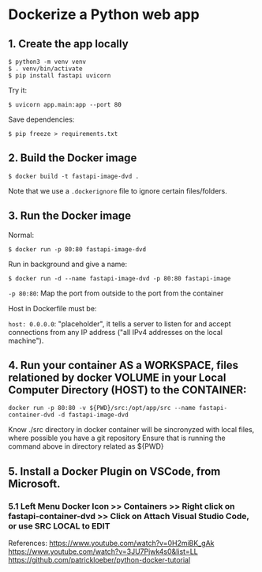 # Dockerize a Python web app

## 1. Create the app locally 

```console
$ python3 -m venv venv
$ . venv/bin/activate
$ pip install fastapi uvicorn
```

Try it:

```console
$ uvicorn app.main:app --port 80
```

Save dependencies:

```console
$ pip freeze > requirements.txt
```

## 2. Build the Docker image

```console
$ docker build -t fastapi-image-dvd . 
```

Note that we use a `.dockerignore` file to ignore certain files/folders.

## 3. Run the Docker image

Normal:

```console
$ docker run -p 80:80 fastapi-image-dvd
```

Run in background and give a name:

```console
$ docker run -d --name fastapi-image-dvd -p 80:80 fastapi-image
```

`-p 80:80`: Map the port from outside to the port from the container

Host in Dockerfile must be:

`host: 0.0.0.0`: "placeholder", it tells a server to listen for and accept connections from any IP address ("all IPv4 addresses on the local machine").

## 4. Run your container AS a WORKSPACE, files relationed by  docker VOLUME in your Local Computer Directory (HOST) to the CONTAINER:
```console
docker run -p 80:80 -v ${PWD}/src:/opt/app/src --name fastapi-container-dvd -d fastapi-image-dvd
```
Know ./src directory in docker container will be sincronyzed with local files, where possible you have a git repository
Ensure that is running the command above in directory related as ${PWD}

## 5. Install a Docker Plugin on VSCode, from Microsoft. 

### 5.1 Left Menu Docker Icon >> Containers >> Right click on fastapi-container-dvd >> Click on Attach Visual Studio Code, or use SRC LOCAL to EDIT

References:
https://www.youtube.com/watch?v=0H2miBK_gAk
https://www.youtube.com/watch?v=3JU7Pjwk4s0&list=LL
https://github.com/patrickloeber/python-docker-tutorial
